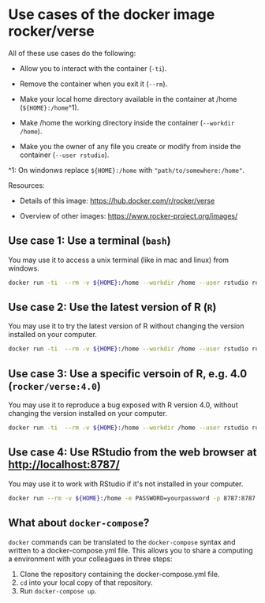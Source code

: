 # Use cases of the docker image rocker/verse

All of these use cases do the following:

* Allow you to interact with the container (`-ti`).

* Remove the container when you exit it (`--rm`).

* Make your local home directory available in the container at /home
  (`${HOME}:/home`^1).

* Make /home the working directory inside the container (`--workdir /home`).

* Make you the owner of any file you create or modify from inside the
  container (`--user rstudio`).

^1: On windonws replace `${HOME}:/home` with `"path/to/somewhere:/home"`.

Resources:

* Details of this image: https://hub.docker.com/r/rocker/verse

* Overview of other images: https://www.rocker-project.org/images/

## Use case 1: Use a terminal (`bash`)

You may use it to access a unix terminal (like in mac and linux)
from windows.

```bash
docker run -ti  --rm -v ${HOME}:/home --workdir /home --user rstudio rocker/verse bash
```

## Use case 2: Use the latest version of R (`R`)

You may use it to try the latest version of R without changing the
version installed on your computer.

```bash
docker run -ti  --rm -v ${HOME}:/home --workdir /home --user rstudio rocker/verse R
```

## Use case 3: Use a specific versoin of R, e.g. 4.0 (`rocker/verse:4.0`)

You may use it to reproduce a bug exposed with R version 4.0, without
changing the version installed on your computer.

```bash
docker run -ti  --rm -v ${HOME}:/home --workdir /home --user rstudio rocker/verse:4.0 R
```

## Use case 4: Use RStudio from the web browser at <http://localhost:8787/>

You may use it to work with RStudio if it's not installed in your
computer.

```bash
docker run --rm -v ${HOME}:/home -e PASSWORD=yourpassword -p 8787:8787 rocker/verse
```

## What about `docker-compose`?

`docker` commands can be translated to the `docker-compose` syntax
and written to a docker-compose.yml file. This allows you to share a
computing a environment with your colleagues in three steps:

1. Clone the repository containing the docker-compose.yml file.
2. `cd` into your local copy of that repository.
3. Run `docker-compose up`.
